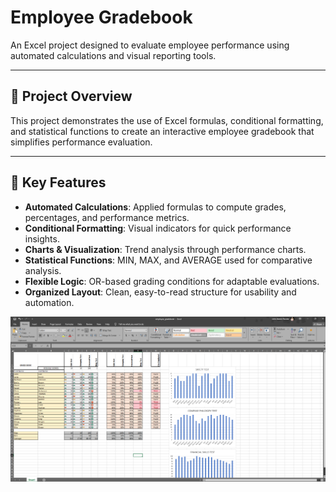 # Employee Gradebook

An Excel project designed to evaluate employee performance using automated calculations and visual reporting tools.

---

## 📌 Project Overview
This project demonstrates the use of Excel formulas, conditional formatting, and statistical functions to create an interactive employee gradebook that simplifies performance evaluation.

---

## 🔧 Key Features
- **Automated Calculations**: Applied formulas to compute grades, percentages, and performance metrics.  
- **Conditional Formatting**: Visual indicators for quick performance insights.  
- **Charts & Visualization**: Trend analysis through performance charts.  
- **Statistical Functions**: MIN, MAX, and AVERAGE used for comparative analysis.  
- **Flexible Logic**: OR-based grading conditions for adaptable evaluations.  
- **Organized Layout**: Clean, easy-to-read structure for usability and automation. 

![Gradebook Screenshot](employee_simple_gradebook.png)
